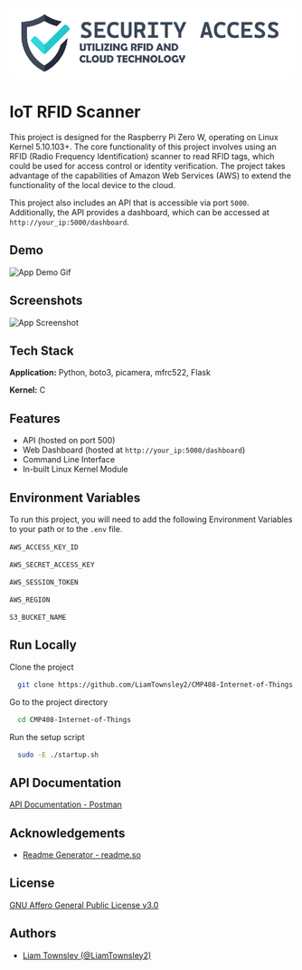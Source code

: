 
![Logo](./.github/logo.png)


# IoT RFID Scanner
This project is designed for the Raspberry Pi Zero W, operating on Linux Kernel 5.10.103+. The core functionality of this project involves using an RFID (Radio Frequency Identification) scanner to read RFID tags, which could be used for access control or identity verification. The project takes advantage of the capabilities of Amazon Web Services (AWS) to extend the functionality of the local device to the cloud.

This project also includes an API that is accessible via port `5000`. Additionally, the API provides a dashboard, which can be accessed at `http://your_ip:5000/dashboard`.
## Demo

![App Demo Gif](https://via.placeholder.com/468x300?text=App+Demo+Gif)


## Screenshots

![App Screenshot](https://via.placeholder.com/468x300?text=App+Screenshot+Here)


## Tech Stack

**Application:** Python, boto3, picamera, mfrc522, Flask

**Kernel:** C


## Features

- API (hosted on port 500)
- Web Dashboard (hosted at `http://your_ip:5000/dashboard`)
- Command Line Interface
- In-built Linux Kernel Module


## Environment Variables

To run this project, you will need to add the following Environment Variables to your path or to the `.env` file.

`AWS_ACCESS_KEY_ID`

`AWS_SECRET_ACCESS_KEY`

`AWS_SESSION_TOKEN`

`AWS_REGION`

`S3_BUCKET_NAME`



## Run Locally

Clone the project

```bash
  git clone https://github.com/LiamTownsley2/CMP408-Internet-of-Things.git
```

Go to the project directory

```bash
  cd CMP408-Internet-of-Things
```

Run the setup script
```bash
  sudo -E ./startup.sh
```


## API Documentation

[API Documentation - Postman](https://cmp315.postman.co/workspace/New-Team-Workspace~ef0c1772-3d09-4444-98f4-23cfd4ed276a/collection/17093352-3ed4eabc-e8e3-4db1-9764-f164260748e8?action=share&creator=17093352)


## Acknowledgements

 - [Readme Generator - readme.so](https://readme.so/)
## License

[GNU Affero General Public License v3.0](./LICENSE)


## Authors

- [Liam Townsley (@LiamTownsley2)](https://www.github.com/LiamTownsley2)

